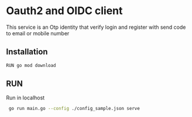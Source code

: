 # Oauth2 and OIDC client

This service is an Otp identity that verify login and register with send code to email or mobile number

## Installation

```bash
RUN go mod download
```

## RUN
Run in localhost
```bash
 go run main.go --config ./config_sample.json serve
```
